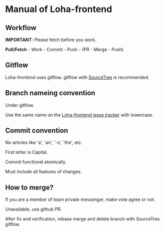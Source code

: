# Manual of Loha-frontend

## Workflow

**IMPORTANT**: Please fetch before you work.

**Pull/Fetch** - Work - Commit - Push - (PR - Merge - Push)


## Gitflow
Loha-frontend uses gitflow. gitflow with [SourceTree](https://www.sourcetreeapp.com/) is recommended.

## Branch nameing convention
Under gitflow.

Use the same name on the [Loha-frontend issue tracker](https://trello.com/invite/b/YfQd7s1v/94edf52b1ca88b997069f2048848ea26/frontend) with lowercase.

## Commit convention
No articles like 'a', 'an', '-s', 'the', etc.

First letter is Capital.

Commit functional atomically.

Must include all features of changes.

## How to merge?
If you are a member of team private messenger, make vote agree or not.

Unavailable, use github PR.

After fix and verification, rebase merge and delete branch with SourceTree gitflow.